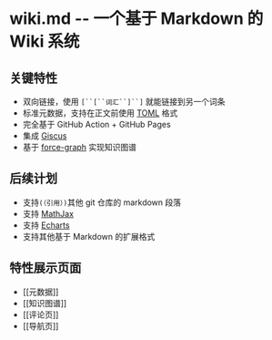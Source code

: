 # wiki.md -- 一个基于 Markdown 的 Wiki 系统

## 关键特性

* 双向链接，使用 `[``[``词汇``]``]` 就能链接到另一个词条
* 标准元数据，支持在正文前使用 [TOML](https://toml.io/) 格式
* 完全基于 GitHub Action + GitHub Pages
* 集成 [Giscus](https://giscus.app/)
* 基于 [force-graph](https://github.com/vasturiano/force-graph) 实现知识图谱

## 后续计划

* 支持``(（引用）)``其他 git 仓库的 markdown 段落
* 支持 [MathJax](https://www.mathjax.org/)
* 支持 [Echarts](https://echarts.apache.org/)
* 支持其他基于 Markdown 的扩展格式

## 特性展示页面

* [[元数据]]
* [[知识图谱]]
* [[评论页]]
* [[导航页]]